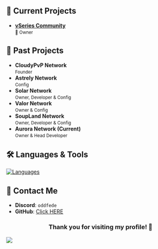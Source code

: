 ## 🚀 Current Projects

- **[vSeries Community](https://discord.gg/vseries)**  
  <small>🌊 Owner</small>

## 📜 Past Projects
- **CloudyPvP Network**  
  <small>Founder</small>
- **Astrely Network**  
  <small>Config</small>
- **Solar Network**  
  <small>Owner, Developer & Config</small>
- **Valor Network**  
  <small>Owner & Config</small>
- **SoupLand Network**  
  <small>Owner, Developer & Config</small>
- **Aurora Network (Current)**  
  <small>Owner & Head Developer</small>
  
## 🛠️ Languages & Tools

[![Languages](https://skillicons.dev/icons?i=java,kotlin,mongodb,redis,linux,github)](https://skillicons.dev)

## 💬 Contact Me

- **Discord**: `oddfede`
- **GitHub**: [Click HERE](https://github.com/bhopfede)

<div align="center">
  <h3>Thank you for visiting my profile! 🚀</h3>
</div>

![](https://komarev.com/ghpvc/?username=bhopfede&color=006619)
